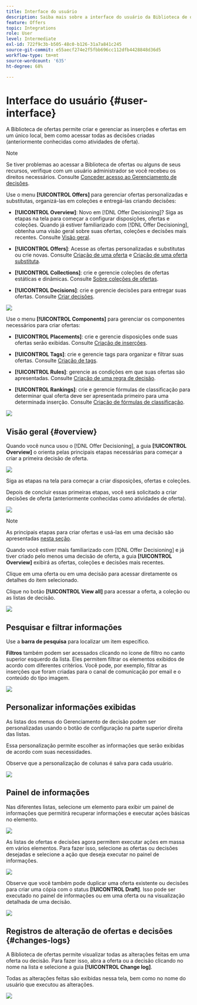 ```yaml
---
title: Interface do usuário
description: Saiba mais sobre a interface do usuário da Biblioteca de ofertas.
feature: Offers
topic: Integrations
role: User
level: Intermediate
exl-id: 722f9c3b-b505-48c0-b126-31a7a841c245
source-git-commit: e55aecf274e2f5fbb696cc112dfb4428848d36d5
workflow-type: tm+mt
source-wordcount: '635'
ht-degree: 68%

---
```


# Interface do usuário {#user-interface}

A Biblioteca de ofertas permite criar e gerenciar as inserções e ofertas em um único local, bem como acessar todas as decisões criadas (anteriormente conhecidas como atividades de oferta).

>[!NOTE]
>
>Se tiver problemas ao acessar a Biblioteca de ofertas ou alguns de seus recursos, verifique com um usuário administrador se você recebeu os direitos necessários. Consulte [Conceder acesso ao Gerenciamento de decisões](starting-offer-decisioning.md#granting-acess-to-decision-management).

Use o menu **[!UICONTROL Offers]** para gerenciar ofertas personalizadas e substitutas, organizá-las em coleções e entregá-las criando decisões:

* **[!UICONTROL Overview]**: Novo em  [!DNL Offer Decisioning]? Siga as etapas na tela para começar a configurar disposições, ofertas e coleções. Quando já estiver familiarizado com [!DNL Offer Decisioning], obtenha uma visão geral sobre suas ofertas, coleções e decisões mais recentes. Consulte [Visão geral](#overview).

* **[!UICONTROL Offers]**: Acesse as ofertas personalizadas e substitutas ou crie novas. Consulte [Criação de uma oferta](../offer-library/creating-personalized-offers.md) e [Criação de uma oferta substituta](../offer-library/creating-fallback-offers.md).

* **[!UICONTROL Collections]**: crie e gerencie coleções de ofertas estáticas e dinâmicas. Consulte [Sobre coleções de ofertas](../offer-library/creating-collections.md).

* **[!UICONTROL Decisions]**: crie e gerencie decisões para entregar suas ofertas. Consulte [Criar decisões](../offer-activities/create-offer-activities.md).

![](../../assets/offers_menu.png)

Use o menu **[!UICONTROL Components]** para gerenciar os componentes necessários para criar ofertas:

* **[!UICONTROL Placements]**: crie e gerencie disposições onde suas ofertas serão exibidas. Consulte [Criação de inserções](../offer-library/creating-placements.md).

* **[!UICONTROL Tags]**: crie e gerencie tags para organizar e filtrar suas ofertas. Consulte [Criação de tags](../offer-library/creating-tags.md).

* **[!UICONTROL Rules]**: gerencie as condições em que suas ofertas são apresentadas. Consulte [Criação de uma regra de decisão](../offer-library/creating-decision-rules.md).

* **[!UICONTROL Rankings]**: crie e gerencie fórmulas de classificação para determinar qual oferta deve ser apresentada primeiro para uma determinada inserção. Consulte [Criação de fórmulas de classificação](../offer-library/create-ranking-formulas.md).

![](../../assets/offer_activities.png)

## Visão geral {#overview}

Quando você nunca usou o [!DNL Offer Decisioning], a guia **[!UICONTROL Overview]** o orienta pelas principais etapas necessárias para começar a criar a primeira decisão de oferta.

![](../../assets/overview_onboarding.png)

Siga as etapas na tela para começar a criar disposições, ofertas e coleções.

Depois de concluir essas primeiras etapas, você será solicitado a criar decisões de oferta (anteriormente conhecidas como atividades de oferta).

![](../../assets/overview_collection-created.png)

>[!NOTE]
>
>As principais etapas para criar ofertas e usá-las em uma decisão são apresentadas [nesta seção](../offer-library/key-steps.md).

Quando você estiver mais familiarizado com [!DNL Offer Decisioning] e já tiver criado pelo menos uma decisão de oferta, a guia **[!UICONTROL Overview]** exibirá as ofertas, coleções e decisões mais recentes.

Clique em uma oferta ou em uma decisão para acessar diretamente os detalhes do item selecionado.

Clique no botão **[!UICONTROL View all]** para acessar a oferta, a coleção ou as listas de decisão.

![](../../assets/overview_view-all.png)

## Pesquisar e filtrar informações

Use a **barra de pesquisa** para localizar um item específico.

**Filtros** também podem ser acessados clicando no ícone de filtro no canto superior esquerdo da lista. Eles permitem filtrar os elementos exibidos de acordo com diferentes critérios. Você pode, por exemplo, filtrar as inserções que foram criadas para o canal de comunicação por email e o conteúdo do tipo imagem.

![](../../assets/filters.png)

## Personalizar informações exibidas

As listas dos menus do Gerenciamento de decisão podem ser personalizadas usando o botão de configuração na parte superior direita das listas.

Essa personalização permite escolher as informações que serão exibidas de acordo com suas necessidades.

Observe que a personalização de colunas é salva para cada usuário.

![](../../assets/columns.png)

## Painel de informações

Nas diferentes listas, selecione um elemento para exibir um painel de informações que permitirá recuperar informações e executar ações básicas no elemento.

![](../../assets/information-pane.png)

As listas de ofertas e decisões agora permitem executar ações em massa em vários elementos. Para fazer isso, selecione as ofertas ou decisões desejadas e selecione a ação que deseja executar no painel de informações.

![](../../assets/bulk-actions.png)

Observe que você também pode duplicar uma oferta existente ou decisões para criar uma cópia com o status **[!UICONTROL Draft]**. Isso pode ser executado no painel de informações ou em uma oferta ou na visualização detalhada de uma decisão.

![](../../assets/duplicate-offer.png)

## Registros de alteração de ofertas e decisões {#changes-logs}

A Biblioteca de ofertas permite visualizar todas as alterações feitas em uma oferta ou decisão. Para fazer isso, abra a oferta ou a decisão clicando no nome na lista e selecione a guia **[!UICONTROL Change log]**.

Todas as alterações feitas são exibidas nessa tela, bem como no nome do usuário que executou as alterações.

![](../../assets/change-logs.png)

